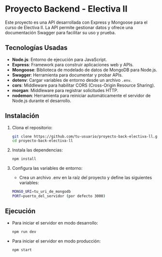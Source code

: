 # Proyecto Backend - Electiva II

Este proyecto es una API desarrollada con Express y Mongoose para el curso de Electiva II. La API permite gestionar datos y ofrece una documentación Swagger para facilitar su uso y prueba.

## Tecnologías Usadas

- **Node.js**: Entorno de ejecución para JavaScript.
- **Express**: Framework para construir aplicaciones web y APIs.
- **Mongoose**: Biblioteca de modelado de datos de MongoDB para Node.js.
- **Swagger**: Herramienta para documentar y probar APIs.
- **dotenv**: Cargar variables de entorno desde un archivo `.env`.
- **cors**: Middleware para habilitar CORS (Cross-Origin Resource Sharing).
- **morgan**: Middleware para registrar solicitudes HTTP.
- **nodemon**: Herramienta para reiniciar automáticamente el servidor de Node.js durante el desarrollo.

## Instalación

1. Clona el repositorio:

   ```bash
   git clone https://github.com/tu-usuario/proyecto-back-electiva-ll.git
   cd proyecto-back-electiva-ll

2. Instala las dependencias:

   ```bash
   npm install

3. Configura las variables de entorno:

   - Crea un archivo .env en la raíz del proyecto y define las siguientes variables:

    ```bash
   MONGO_URI=tu_uri_de_mongodb
   PORT=puerto_del_servidor (por defecto 3000)

## Ejecución

- Para iniciar el servidor en modo desarrollo:

    ```bash
   npm run dev

 - Para iniciar el servidor en modo producción:

    ```bash
   npm start

